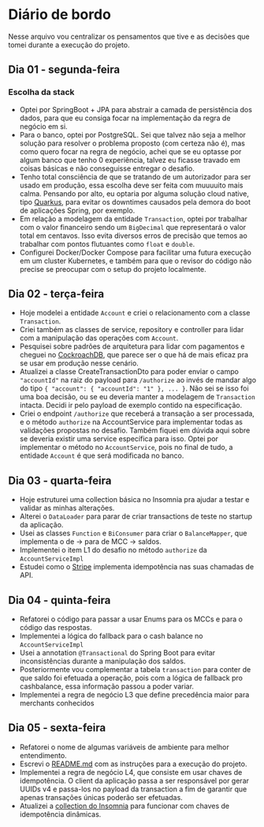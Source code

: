# Diário de bordo

Nesse arquivo vou centralizar os pensamentos que tive e as decisões que tomei durante a execução do projeto.

## Dia 01 - segunda-feira
### Escolha da stack
- Optei por SpringBoot + JPA para abstrair a camada de persistência dos dados, para que eu consiga focar na implementação da regra de negócio em si.
- Para o banco, optei por PostgreSQL. Sei que talvez não seja a melhor solução para resolver o problema proposto (com certeza não é), mas como quero focar na regra de negócio, achei que se eu optasse por algum banco que tenho 0 experiência, talvez eu ficasse travado em coisas básicas e não conseguisse entregar o desafio.
- Tenho total consciência de que se tratando de um autorizador para ser usado em produção, essa escolha deve ser feita com muuuuito mais calma. Pensando por alto, eu optaria por alguma solução cloud native, tipo [Quarkus](https://code.quarkus.io/), para evitar os downtimes causados pela demora do boot de aplicações Spring, por exemplo.
- Em relação a modelagem da entidade `Transaction`, optei por trabalhar com o valor financeiro sendo um `BigDecimal` que representará o valor total em centavos. Isso evita diversos erros de precisão que temos ao trabalhar com pontos flutuantes como `float` e `double`.
- Configurei Docker/Docker Compose para facilitar uma futura execução em um cluster Kubernetes, e também para que o revisor do código não precise se preocupar com o setup do projeto localmente.

## Dia 02 - terça-feira
- Hoje modelei a entidade `Account` e criei o relacionamento com a classe `Transaction`.
- Criei também as classes de service, repository e controller para lidar com a manipulação das operações com `Account`.
- Pesquisei sobre padrões de arquitetura para lidar com pagamentos e cheguei no [CockroachDB](https://www.cockroachlabs.com/), que parece ser o que há de mais eficaz pra se usar em produção nesse cenário.
- Atualizei a classe CreateTransactionDto para poder enviar o campo `"accountId"` na raiz do payload para `/authorize` ao invés de mandar algo do tipo `{ "account": { "accountId": "1" }, ... }`. Não sei se isso foi uma boa decisão, ou se eu deveria manter a modelagem de `Transaction` intacta. Decidi ir pelo payload de exemplo contido na especificação.
- Criei o endpoint `/authorize` que receberá a transação a ser processada, e o método `authorize` na AccountService para implementar todas as validações propostas no desafio. Também fiquei em dúvida aqui sobre se deveria existir uma service específica para isso. Optei por implementar o método no `AccountService`, pois no final de tudo, a entidade `Account` é que será modificada no banco.

## Dia 03 - quarta-feira
- Hoje estruturei uma collection básica no Insomnia pra ajudar a testar e validar as minhas alterações.
- Alterei o `DataLoader` para parar de criar transactions de teste no startup da aplicação.
- Usei as classes `Function` e `BiConsumer` para criar o `BalanceMapper`, que implementa o de -> para de MCC -> saldos.
- Implementei o item L1 do desafio no método `authorize` da `AccountServiceImpl`
- Estudei como o [Stripe](https://docs.stripe.com/api/idempotent_requests) implementa idempotência nas suas chamadas de API.

## Dia 04 - quinta-feira
- Refatorei o código para passar a usar Enums para os MCCs e para o código das respostas.
- Implementei a lógica do fallback para o cash balance no `AccountServiceImpl`
- Usei a annotation `@Transactional` do Spring Boot para evitar inconsistências durante a manipulação dos saldos.
- Posteriormente vou complementar a tabela `transaction` para conter de que saldo foi efetuada a operação, pois com a lógica de fallback pro cashbalance, essa informação passou a poder variar.
- Implementei a regra de negócio L3 que define precedência maior para merchants conhecidos

## Dia 05 - sexta-feira
- Refatorei o nome de algumas variáveis de ambiente para melhor entendimento.
- Escrevi o [README.md](README.md) com as instruções para a execução do projeto.
- Implementei a regra de negócio L4, que consiste em usar chaves de idempotência. O client da aplicação passa a ser responsável por gerar UUIDs v4 e passa-los no payload da transaction a fim de garantir que apenas transações únicas poderão ser efetuadas.
- Atualizei a [collection do Insomnia](insomnia-requests.json) para funcionar com chaves de idempotência dinâmicas.
